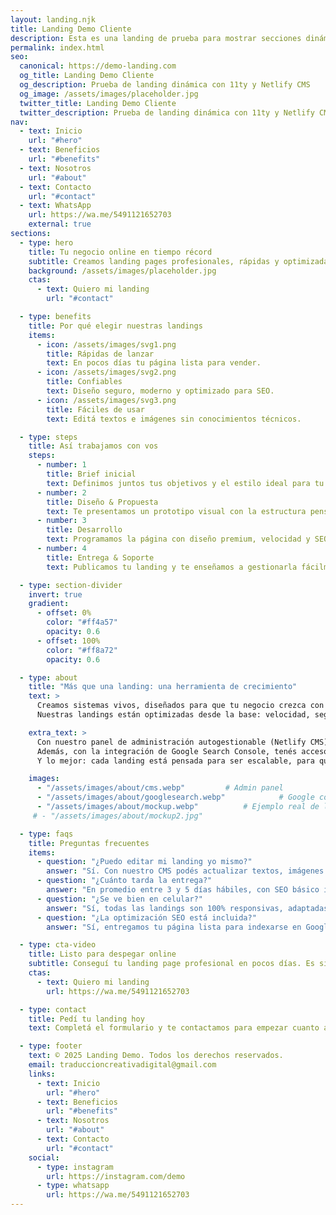 ```yaml
---
layout: landing.njk
title: Landing Demo Cliente
description: Esta es una landing de prueba para mostrar secciones dinámicas.
permalink: index.html
seo:
  canonical: https://demo-landing.com
  og_title: Landing Demo Cliente
  og_description: Prueba de landing dinámica con 11ty y Netlify CMS
  og_image: /assets/images/placeholder.jpg
  twitter_title: Landing Demo Cliente
  twitter_description: Prueba de landing dinámica con 11ty y Netlify CMS
nav:
  - text: Inicio
    url: "#hero"
  - text: Beneficios
    url: "#benefits"
  - text: Nosotros
    url: "#about"
  - text: Contacto
    url: "#contact"
  - text: WhatsApp
    url: https://wa.me/5491121652703
    external: true
sections:
  - type: hero
    title: Tu negocio online en tiempo récord
    subtitle: Creamos landing pages profesionales, rápidas y optimizadas para que vendas más desde el primer día.
    background: /assets/images/placeholder.jpg
    ctas:
      - text: Quiero mi landing
        url: "#contact"

  - type: benefits
    title: Por qué elegir nuestras landings
    items:
      - icon: /assets/images/svg1.png
        title: Rápidas de lanzar
        text: En pocos días tu página lista para vender.
      - icon: /assets/images/svg2.png
        title: Confiables
        text: Diseño seguro, moderno y optimizado para SEO.
      - icon: /assets/images/svg3.png
        title: Fáciles de usar
        text: Editá textos e imágenes sin conocimientos técnicos.

  - type: steps
    title: Así trabajamos con vos
    steps:
      - number: 1
        title: Brief inicial
        text: Definimos juntos tus objetivos y el estilo ideal para tu landing.
      - number: 2
        title: Diseño & Propuesta
        text: Te presentamos un prototipo visual con la estructura pensada para convertir.
      - number: 3
        title: Desarrollo
        text: Programamos la página con diseño premium, velocidad y SEO optimizado.
      - number: 4
        title: Entrega & Soporte
        text: Publicamos tu landing y te enseñamos a gestionarla fácilmente.

  - type: section-divider
    invert: true
    gradient:
      - offset: 0%
        color: "#ff4a57"
        opacity: 0.6
      - offset: 100%
        color: "#ff8a72"
        opacity: 0.6

  - type: about
    title: "Más que una landing: una herramienta de crecimiento"
    text: >
      Creamos sistemas vivos, diseñados para que tu negocio crezca con solidez y transparencia. 
      Nuestras landings están optimizadas desde la base: velocidad, seguridad y diseño responsivo en todos los dispositivos.

    extra_text: >
      Con nuestro panel de administración autogestionable (Netlify CMS), podés actualizar textos, imágenes o secciones en minutos, sin conocimientos técnicos. 
      Además, con la integración de Google Search Console, tenés acceso a estadísticas reales sobre cómo la gente encuentra tu negocio en la web. 
      Y lo mejor: cada landing está pensada para ser escalable, para que tu presencia digital crezca al mismo ritmo que vos.

    images:
      - "/assets/images/about/cms.webp"         # Admin panel
      - "/assets/images/about/googlesearch.webp"            # Google console
      - "/assets/images/about/mockup.webp"          # Ejemplo real de landing
     # - "/assets/images/about/mockup2.jpg"

  - type: faqs
    title: Preguntas frecuentes
    items:
      - question: "¿Puedo editar mi landing yo mismo?"
        answer: "Sí. Con nuestro CMS podés actualizar textos, imágenes y secciones sin conocimientos técnicos."
      - question: "¿Cuánto tarda la entrega?"
        answer: "En promedio entre 3 y 5 días hábiles, con SEO básico incluido. Si necesitás urgencia, podemos agilizar el proceso."
      - question: "¿Se ve bien en celular?"
        answer: "Sí, todas las landings son 100% responsivas, adaptadas a cualquier dispositivo."
      - question: "¿La optimización SEO está incluida?"
        answer: "Sí, entregamos tu página lista para indexarse en Google y con métricas conectadas a Search Console."

  - type: cta-video
    title: Listo para despegar online
    subtitle: Conseguí tu landing page profesional en pocos días. Es simple, rápido y accesible.
    ctas:
      - text: Quiero mi landing
        url: https://wa.me/5491121652703

  - type: contact
    title: Pedí tu landing hoy
    text: Completá el formulario y te contactamos para empezar cuanto antes.

  - type: footer
    text: © 2025 Landing Demo. Todos los derechos reservados.
    email: traduccioncreativadigital@gmail.com
    links:
      - text: Inicio
        url: "#hero"
      - text: Beneficios
        url: "#benefits"
      - text: Nosotros
        url: "#about"
      - text: Contacto
        url: "#contact"
    social:
      - type: instagram
        url: https://instagram.com/demo
      - type: whatsapp
        url: https://wa.me/5491121652703
---
```

